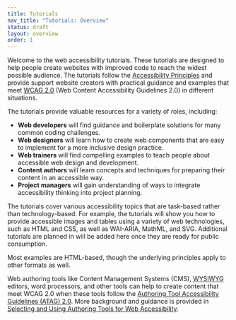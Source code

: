 ```yaml
---
title: Tutorials
nav_title: "Tutorials: Overview"
status: draft
layout: overview
order: 1
---
```


Welcome to the web accessibility tutorials. These tutorials are designed to help people create websites with improved code to reach the widest possible audience. The tutorials follow the [Accessibility Principles](http://www.w3.org/WAI/intro/people-use-web/principles) and provide support website creators with practical guidance and examples that meet [WCAG 2.0](http://www.w3.org/WAI/intro/wcag) (Web Content Accessibility Guidelines 2.0) in different situations. 

The tutorials provide valuable resources for a variety of roles, including:

* **Web developers** will find guidance and boilerplate solutions for many common coding challenges.
* **Web designers** will learn how to create web components that are easy to implement for a more inclusive design practice.
* **Web trainers** will find compelling examples to teach people about accessible web design and development.
* **Content authors** will learn concepts and techniques for preparing their content in an accessible way.
* **Project managers** will gain understanding of ways to integrate accessibility thinking into project planning.

The tutorials cover various accessibility topics that are task-based rather than technology-based. For example, the tutorials will show you how to provide accessible images and tables using a variety of web technologies, such as HTML and CSS, as well as WAI-ARIA, MathML, and SVG. Additional tutorials are planned in will be added here once they are ready for public consumption.

Most examples are HTML-based, though the underlying principles apply to other formats as well.

Web authoring tools like Content Management Systems (CMS), <abbr title="What you see is what you get">WYSIWYG</abbr> editors, word processors, and other tools can help to create content that meet WCAG 2.0 when these tools follow the [Authoring Tool Accessibility Guidelines (ATAG) 2.0](http://www.w3.org/WAI/intro/atag). More background and guidance is provided in [Selecting and Using Authoring Tools for Web Accessibility](http://w3.org/wai/impl/software).
